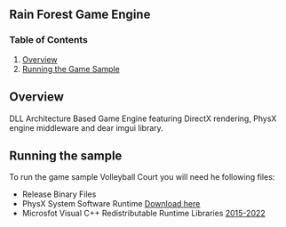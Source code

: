 ## Rain Forest Game Engine

### Table of Contents
1. [Overview](#overview)
2. [Running the Game Sample](#runningthesample)

## Overview
DLL Architecture Based Game Engine featuring DirectX rendering, PhysX engine middleware and dear imgui library.

## Running the sample
To run the game sample Volleyball Court you will need he following files:
- Release Binary Files
- PhysX System Software Runtime [Download here](https://drive.google.com/uc?export=download&id=1Y0vqS_TezkXWJe3kOhiBYCA0j0bUbTM7)
- Microsfot Visual C++ Redistributable Runtime Libraries [2015-2022](https://docs.microsoft.com/en-us/cpp/windows/latest-supported-vc-redist?view=msvc-170#visual-studio-2015-2017-2019-and-2022)
